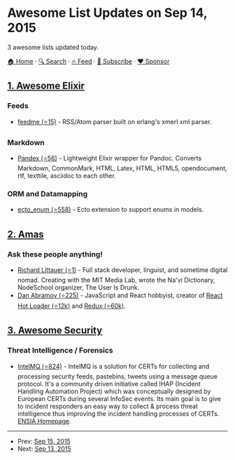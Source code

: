 # Awesome List Updates on Sep 14, 2015

3 awesome lists updated today.

[🏠 Home](/README.md) · [🔍 Search](https://www.trackawesomelist.com/search/) · [🔥 Feed](https://www.trackawesomelist.com/rss.xml) · [📮 Subscribe](https://trackawesomelist.us17.list-manage.com/subscribe?u=d2f0117aa829c83a63ec63c2f&id=36a103854c) · [❤️  Sponsor](https://github.com/sponsors/theowenyoung)



## [1. Awesome Elixir](/content/h4cc/awesome-elixir/README.md)

### Feeds

*   [feedme (⭐15)](https://github.com/umurgdk/elixir-feedme) - RSS/Atom parser built on erlang's xmerl xml parser.

### Markdown

*   [Pandex (⭐56)](https://github.com/filterkaapi/pandex) - Lightweight Elixir wrapper for Pandoc. Converts Markdown, CommonMark, HTML, Latex, HTML, HTML5, opendocument, rtf, texttile, asciidoc to each other.

### ORM and Datamapping

*   [ecto\_enum (⭐558)](https://github.com/gjaldon/ecto_enum) - Ecto extension to support enums in models.

## [2. Amas](/content/sindresorhus/amas/README.md)

### Ask these people anything!

*   [Richard Littauer (⭐1)](https://github.com/RichardLitt/ama) - Full stack developer, linguist, and sometime digital nomad. Creating with the MIT Media Lab, wrote the Na'vi Dictionary, NodeSchool organizer, The User Is Drunk.
*   [Dan Abramov (⭐225)](https://github.com/gaearon/ama) - JavaScript and React hobbyist, creator of [React Hot Loader (⭐12k)](https://github.com/gaearon/react-hot-loader) and [Redux (⭐60k)](https://github.com/rackt/redux).

## [3. Awesome Security](/content/sbilly/awesome-security/README.md)

### Threat Intelligence / Forensics

*   [IntelMQ (⭐824)](https://github.com/certtools/intelmq/) - IntelMQ is a solution for CERTs for collecting and processing security feeds, pastebins, tweets using a message queue protocol. It's a community driven initiative called IHAP (Incident Handling Automation Project) which was conceptually designed by European CERTs during several InfoSec events. Its main goal is to give to incident responders an easy way to collect & process threat intelligence thus improving the incident handling processes of CERTs. [ENSIA Homepage](https://www.enisa.europa.eu/activities/cert/support/incident-handling-automation).

---

- Prev: [Sep 15, 2015](/content/2015/09/15/README.md)
- Next: [Sep 13, 2015](/content/2015/09/13/README.md)